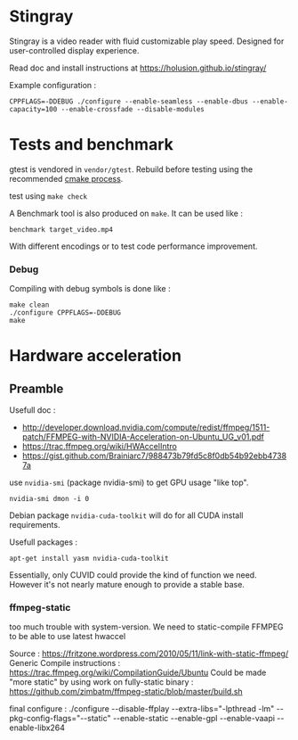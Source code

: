 # Stingray

Stingray is a video reader with fluid customizable play speed. Designed for user-controlled display experience.


Read doc and install instructions at https://holusion.github.io/stingray/

Example configuration :

    CPPFLAGS=-DDEBUG ./configure --enable-seamless --enable-dbus --enable-capacity=100 --enable-crossfade --disable-modules

# Tests and benchmark

gtest is vendored in `vendor/gtest`. Rebuild before testing using the recommended [cmake process](https://github.com/google/googletest/blob/master/googletest/README.md).

test using `make check`

A Benchmark tool is also produced on `make`. It can be used like :

    benchmark target_video.mp4

With different encodings or to test code performance improvement.

### Debug

Compiling with debug symbols is done like :

    make clean
    ./configure CPPFLAGS=-DDEBUG
    make

# Hardware acceleration

## Preamble

Usefull doc :
- http://developer.download.nvidia.com/compute/redist/ffmpeg/1511-patch/FFMPEG-with-NVIDIA-Acceleration-on-Ubuntu_UG_v01.pdf
- https://trac.ffmpeg.org/wiki/HWAccelIntro
- https://gist.github.com/Brainiarc7/988473b79fd5c8f0db54b92ebb47387a

use `nvidia-smi` (package nvidia-smi) to get GPU usage "like top".

    nvidia-smi dmon -i 0

Debian package `nvidia-cuda-toolkit` will do for all CUDA install requirements.


Usefull packages :

    apt-get install yasm nvidia-cuda-toolkit

Essentially, only CUVID could provide the kind of function we need. However it's not nearly mature enough to provide a stable base.

### ffmpeg-static

too much trouble with system-version. We need to static-compile FFMPEG to be able to use latest hwaccel

Source : https://fritzone.wordpress.com/2010/05/11/link-with-static-ffmpeg/
Generic Compile instructions : https://trac.ffmpeg.org/wiki/CompilationGuide/Ubuntu
Could be made "more static" by using work on fully-static binary : https://github.com/zimbatm/ffmpeg-static/blob/master/build.sh

final configure : 
    ./configure --disable-ffplay --extra-libs="-lpthread -lm" --pkg-config-flags="--static" --enable-static --enable-gpl --enable-vaapi --enable-libx264